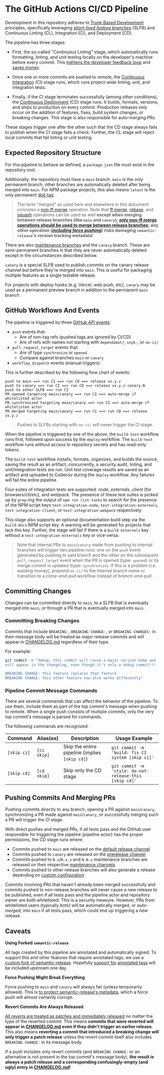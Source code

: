 # The GitHub Actions CI/CD Pipeline

Development in this repository adheres to [Trunk Based Development][24]
principles, specifically leveraging [_short-lived feature branches_][25] (SLFB)
and Continuous Linting (CL), Integration (CI), and Deployment (CD).

The pipeline has three stages:

- First, the so-called "Continuous Linting" stage, which automatically runs
  formatting, linting, and unit testing locally on the developer's machine
  before every commit. This [tightens the developer feedback loop][26] and
  [saves money][27].

- Once one or more commits are pushed to remote, the [Continuous
  Integration][28] (CI) stage runs, which runs project-wide linting, unit, and
  integration tests.

- Finally, if the CI stage terminates successfully (among other conditions), the
  [Continuous Deployment][29] (CD) stage runs. It builds, formats, versions, and
  ships to production on every commit. Production releases only occur on the
  addition of features, fixes, build system changes, or breaking changes. This
  stage is also responsible for auto-merging PRs.

These stages trigger one after the other such that the CD stage always fails to
publish when the CI stage fails a check. Further, the CL stage will reject local
commits that fail linting or unit testing.

## Expected Repository Structure

For this pipeline to behave as defined, a `package.json` file must exist in the
repository root.

Additionally, the repository must have a `main` branch. `main` is the only
permanent branch; other branches are automatically deleted after being merged
into `main`. For NPM package projects, this also means `latest` is the only
permanent [dist-tag][36].

> The term "merged" as used here and elsewhere in this document connotes a
> [non-ff merge][30] operation. Note that [ff merge][30], [rebase][31], and
> [squash][32] operations can be used as well **except when merging between
> release branches (like `main` and `canary`); [only non-ff merge operations
> should be used to merge between release branches][33]; any other operation
> (_[including force pushing][34]_) risks damaging `semantic-release`'s version
> tracking metadata**!

There are also [maintenance branches][35] and the `canary` branch. These are
semi-permanent branches in that they are never automatically deleted except in
the circumstances described below.

`canary` is a special SLFB used to publish commits on the canary release channel
but before they're merged into `main`. This is useful for packaging multiple
features as a single testable release.

For projects with deploy hooks (e.g. Vercel, web push, etc), `canary` may be
used as a permanent preview branch in addition to the permanent `main` branch.

## GitHub Workflows And Events

The pipeline is triggered by three [GitHub API events][47]:

- `push` events that:
  - Are of non-tag refs (pushed tags are ignored by CI/CD)
  - Are of refs with names not starting with `dependabot/`, `snyk-`, or `no-ci/`
- `pull_request_target` events that:
  - Are of type `synchronize` or `opened`
  - Compare against branches `main` or `canary`
- `workflow_dispatch` events (manual triggers)

This is further described by the following flow chart of events:

    push to main ==> run CI ==> run CD ==> release vx.y.z
    push to canary ==> run CI ==> run CD ==> release vx.y.z-canary.N
    push to other SLFB ==> run CI
    PR opened targeting main/canary ==> run CI ==> auto-merge if whitelisted actor
    PR synchronized targeting main/canary ==> run CI ==> auto-merge if whitelisted actor
    PR merged targeting main/canary ==> run CI ==> run CD ==> release vx.y.z

> Pushes to SLFBs starting with `no-ci/` will never trigger the CI stage.

When the pipeline is triggered by one of the above, the `build-test` workflow
runs first, followed upon success by the `deploy` workflow. The `build-test`
workflow runs without access to repository secrets and has read-only tokens.

The `build-test` workflow installs, formats, organizes, and builds the source,
saving the result as an artifact; concurrently, a security audit, linting, and
unit/integration tests are run. Unit test coverage results are saved as an
artifact and uploaded to Codecov during the `deploy` workflow. Any failures will
fail the entire pipeline.

Four suites of integration tests are supported: _node_, _externals_, _client_
(for browsers/cli/etc), and _webpack_. The presence of these test suites is
picked up by `grep`-ing the output of `npm run list-tasks` to search for the
presence of the NPM script keys `test-integration-node`,
`test-integration-externals`, `test-integration-client`, or
`test-integration-webpack` respectively.

This stage also supports an optional documentation build step via the
`build-docs` NPM script key. A warning will be generated for projects that lack
this key. Further, the stage will fail if there is a `build-externals` key
without a `test-integration-externals` key or vice-versa.

> Note that internal PRs to `main`/`canary` made from pushing to internal
> branches will trigger two pipeline runs: one on the `push` event generated by
> pushing to said branch and the other on the subsequent `pull_request_target`
> event when the PR is opened (type: `opened`) or its merge commit is updated
> (type: `synchronize`). If this is a problem (i.e. wasting money), prepend
> `no-ci/` to the internal branch name or transition to a _clone-and-pull_
> workflow instead of _branch-and-pull_.

## Committing Changes

Changes can be committed directly to `main`, to a SLFB that is eventually merged
into `main`, or through a PR that is eventually merged into `main`.

### Committing Breaking Changes

Commits that include `BREAKING:`, `BREAKING CHANGE:`, or `BREAKING CHANGES:` in
their message body will be treated as major release commits and will appear in
[CHANGELOG.md][41] regardless of their type.

For example:

```Bash
git commit -m "debug: this commit will cause a major version bump and
will appear in the changelog, even though it's only a debug commit!!!

BREAKING CHANGE: this feature replaces that feature
BREAKING CHANGE: this other feature now also works differently"
```

### Pipeline Commit Message Commands

There are several commands that can affect the behavior of the pipeline. To use
them, include them as part of the top commit's message when pushing to remote.
When a single push consists of multiple commits, only the very top commit's
message is parsed for commands.

The following commands are recognized:

| Command     | Alias(es)   | Description                                    | Usage Example                                          |
| ----------- | ----------- | ---------------------------------------------- | ------------------------------------------------------ |
| `[skip ci]` | `[ci skip]` | Skip the entire pipeline (implies `[skip cd]`) | `git commit -m 'build: fix CI system [skip ci]'`       |
| `[skip cd]` | `[cd skip]` | Skip only the CD stage                         | `git commit -m 'style: do-not-release-this [skip cd]'` |

## Pushing Commits And Merging PRs

Pushing commits directly to any branch, opening a PR against `main`/`canary`,
synchronizing a PR made against `main`/`canary`, or successfully merging such a
PR will trigger the CI stage.

With direct pushes and merged PRs, if all tests pass and the GitHub user
responsible for triggering the pipeline (pipeline actor) has the proper
permissions, the CD stage runs where:

- Commits pushed to `main` are released on the [default release channel][38]
- Commits pushed to `canary` are released on the [prerelease channel][39]
- Commits pushed to `N.x`/`N.x.x` and `N.N.x` maintenance branches are released
  on their respective [maintenance channels][35]
- Commits pushed to other release branches will also generate a release
  depending on [custom configuration][40]

Commits involving PRs that haven't already been merged successfully and commits
pushed to non-release branches will never cause a new release to be published,
even if all tests pass and the pipeline actor and repository owner are both
whitelisted. This is a security measure. However, PRs from whitelisted users
(typically bots) will be automatically merged, or _auto-merged_, into `main` if
all tests pass, which could end up triggering a new release.

## Caveats

**Using Forked `semantic-release`**

All tags created by this pipeline are annotated and automatically signed. To
support this and other features that require annotated tags, we use a [custom
fork of semantic-release][42]. Hopefully [support for][43] [annotated tags][44]
will be included upstream one day.

**Force Pushing Might Break Everything**

Force pushing to `main` and `canary` will always fail (unless temporarily
allowed). This is [to protect semantic-release's metadata][34], which a force
push will almost certainly corrupt.

**Revert Commits Are Always Released**

[All reverts are treated as patches and immediately released][46] no matter the
type of the reverted commit. This means **commits that were reverted will appear
in [CHANGELOG.md][41] even if they didn't trigger an earlier release**. This
also means **reverting a commit that introduced a breaking change will only
trigger a patch release** unless the revert commit itself also includes
`BREAKING CHANGE:` in its message body.

If a push includes only revert commits (and `BREAKING CHANGE:` or an alternative
is not present in the top commit's message body), **the result is always a patch
release and a corresponding confusingly-empty (and ugly) entry in
[CHANGELOG.md][41]!**

[1]: https://www.dataschool.io/how-to-contribute-on-github
[2]: /.github/CODE_OF_CONDUCT.md
[3]: https://github.com/features/actions
[4]: https://github.com/Xunnamius/next-test-api-route-handler/tree/main/.husky
[6]: https://github.com/semantic-release/semantic-release#readme
[7]: https://www.npmjs.com/package/debug
[8]: https://www.npmjs.com/package/rejoinder
[9]: https://www.npmjs.com/package/debug#wildcards
[10]: https://github.com/Xunnamius/next-test-api-route-handler/fork
[11]:
  https://docs.github.com/en/free-pro-team@latest/github/creating-cloning-and-archiving-repositories/cloning-a-repository
[12]: https://docs.npmjs.com/cli/v6/commands/npm-ci
[13]:
  https://docs.npmjs.com/cli/v6/configuring-npm/package-json#peerdependencies
[14]:
  https://docs.npmjs.com/cli/v7/commands/npm-install#configuration-options-affecting-dependency-resolution-and-tree-design
[15]: https://github.com/Xunnamius/next-test-api-route-handler/compare
[16]: https://github.com/Xunnamius/next-test-api-route-handler/issues/new/choose
[17]: https://github.com/Xunnamius/next-test-api-route-handler/issues?q=
[18]: https://www.codewithjason.com/atomic-commits-testing/
[19]: https://about.codecov.io/
[20]: https://www.conventionalcommits.org/en/v1.0.0/#summary
[21]: https://github.com/rails/rails/pull/13771#issuecomment-32746700
[22]:
  https://help.github.com/articles/github-terms-of-service/#6-contributions-under-repository-license
[23]: LICENSE
[24]: https://trunkbaseddevelopment.com/
[25]: https://trunkbaseddevelopment.com/#scaled-trunk-based-development
[26]:
  https://blog.nelhage.com/post/testing-and-feedback-loops/#invest-in-regression-testing
[27]: https://github.com/pricing
[28]: https://en.wikipedia.org/wiki/Continuous_integration
[29]: https://en.wikipedia.org/wiki/Continuous_deployment
[30]: https://git-scm.com/docs/git-merge#Documentation/git-merge.txt---no-ff
[31]: https://git-scm.com/docs/git-rebase
[32]: https://git-scm.com/book/en/v2/Git-Tools-Rewriting-History#_squashing
[33]:
  https://github.com/semantic-release/git#merging-between-semantic-release-branches
[34]:
  https://semantic-release.gitbook.io/semantic-release/support/troubleshooting#release-not-found-release-branch-after-git-push-force
[35]:
  https://semantic-release.gitbook.io/semantic-release/usage/workflow-configuration#maintenance-branches
[36]: https://docs.npmjs.com/cli/v6/commands/npm-dist-tag#purpose
[37]: https://www.npmjs.com/package/semantic-release
[38]:
  https://semantic-release.gitbook.io/semantic-release/usage/workflow-configuration#release-branches
[39]:
  https://semantic-release.gitbook.io/semantic-release/usage/workflow-configuration#pre-release-branches
[40]: release.config.js
[41]: CHANGELOG.md
[42]: https://github.com/Xunnamius/semantic-release/tree/contrib-holistic
[43]: https://github.com/semantic-release/semantic-release/pull/1709
[44]: https://github.com/semantic-release/semantic-release/pull/1710
[45]: https://github.com/semantic-release/npm#options
[46]:
  https://github.com/semantic-release/commit-analyzer/blob/e8c560459d7ef8752180154ed0263ce262aa22a7/lib/default-release-rules.js#L8
[47]:
  https://docs.github.com/en/free-pro-team@latest/actions/reference/events-that-trigger-workflows
[48]: .github/workflows/cleanup.yml
[49]: https://docs.npmjs.com/cli/v6/commands/npm-run-script
[50]: https://docs.microsoft.com/en-us/windows/wsl/install-win10
[51]: https://jestjs.io/docs/en/cli.html#--coverageboolean
[52]: https://github.com/puppeteer/puppeteer
[53]: https://github.com/typicode/husky
[54]: https://www.npmjs.com/package/npx
[55]:
  https://semantic-release.gitbook.io/semantic-release/usage/configuration#dryrun
